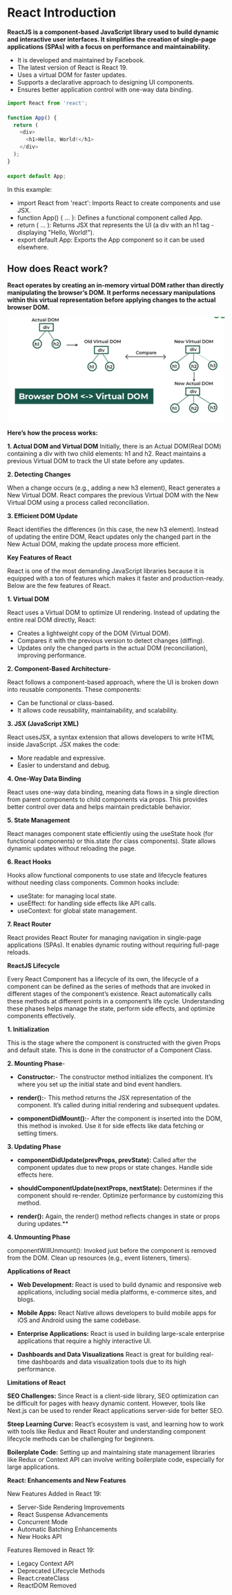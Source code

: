 # React Introduction

**ReactJS is a component-based JavaScript library used to build dynamic and interactive user interfaces. It simplifies the creation of single-page applications (SPAs) with a focus on performance and maintainability.**

- It is developed and maintained by Facebook.
- The latest version of React is React 19.
- Uses a virtual DOM for faster updates.
- Supports a declarative approach to designing UI components.
- Ensures better application control with one-way data binding.

```js
import React from 'react';

function App() {
  return (
    <div>
      <h1>Hello, World!</h1>
    </div>
  );
}

export default App;
```
In this example:

- import React from 'react': Imports React to create components and use JSX.
- function App() { ... }: Defines a functional component called App.
- return ( ... ): Returns JSX that represents the UI (a div with an h1 tag - displaying "Hello, World!").
- export default App: Exports the App component so it can be used elsewhere.

## How does React work?

**React operates by creating an in-memory virtual DOM rather than directly manipulating the browser’s DOM. It performs necessary manipulations within this virtual representation before applying changes to the actual browser DOM.**

![React Virtual Dom](./assets/React1.png)

**Here’s how the process works:**

**1. Actual DOM and Virtual DOM**
Initially, there is an Actual DOM(Real DOM) containing a div with two child elements: h1 and h2.
React maintains a previous Virtual DOM to track the UI state before any updates.

**2. Detecting Changes**

When a change occurs (e.g., adding a new h3 element), React generates a New Virtual DOM.
React compares the previous Virtual DOM with the New Virtual DOM using a process called reconciliation.

**3. Efficient DOM Update**

React identifies the differences (in this case, the new h3 element).
Instead of updating the entire DOM, React updates only the changed part in the New Actual DOM, making the update process more efficient.

**Key Features of React**

React is one of the most demanding JavaScript libraries because it is equipped with a ton of features which makes it faster and production-ready. Below are the few features of React.

**1. Virtual DOM**

React uses a Virtual DOM to optimize UI rendering. Instead of updating the entire real DOM directly, React:

- Creates a lightweight copy of the DOM (Virtual DOM).
- Compares it with the previous version to detect changes (diffing).
- Updates only the changed parts in the actual DOM (reconciliation), improving performance.

**2. Component-Based Architecture**- 

React follows a component-based approach, where the UI is broken down into reusable components. These components:

- Can be functional or class-based.
- It allows code reusability, maintainability, and scalability.

**3. JSX (JavaScript XML)**
 
React usesJSX, a syntax extension that allows developers to write HTML inside JavaScript. JSX makes the code:

- More readable and expressive.
- Easier to understand and debug.

**4. One-Way Data Binding**

React uses one-way data binding, meaning data flows in a single direction from parent components to child components via props. This provides better control over data and helps maintain predictable behavior.

**5. State Management**

React manages component state efficiently using the useState hook (for functional components) or this.state (for class components). State allows dynamic updates without reloading the page.

**6. React Hooks**

Hooks allow functional components to use state and lifecycle features without needing class components. Common hooks include:

- useState: for managing local state.
- useEffect: for handling side effects like API calls.
- useContext: for global state management.

**7. React Router**

React provides React Router for managing navigation in single-page applications (SPAs). It enables dynamic routing without requiring full-page reloads.

**ReactJS Lifecycle**

Every React Component has a lifecycle of its own, the lifecycle of a component can be defined as the series of methods that are invoked in different stages of the component’s existence. React automatically calls these methods at different points in a component’s life cycle. Understanding these phases helps manage the state, perform side effects, and optimize components effectively.

**1. Initialization**

This is the stage where the component is constructed with the given Props and default state. This is done in the constructor of a Component Class.

**2. Mounting Phase**- 

- **Constructor:**-  The constructor method initializes the component. It’s where you set up the initial state and bind event handlers.

- **render():**-  This method returns the JSX representation of the component. It’s called during initial rendering and subsequent updates.

- **componentDidMount():**-  After the component is inserted into the DOM, this method is invoked. Use it for side effects like data fetching or setting timers.

**3. Updating Phase**

- **componentDidUpdate(prevProps, prevState):** Called after the component updates due to new props or state changes. Handle side effects here.

- **shouldComponentUpdate(nextProps, nextState):** Determines if the component should re-render. Optimize performance by customizing this method.

- **render():** Again, the render() method reflects changes in state or props during updates.**

**4. Unmounting Phase**

componentWillUnmount(): Invoked just before the component is removed from the DOM. Clean up resources (e.g., event listeners, timers).

**Applications of React**

- **Web Development:** React is used to build dynamic and responsive web applications, including social media platforms, e-commerce sites, and blogs.

- **Mobile Apps:** React Native allows developers to build mobile apps for iOS and Android using the same codebase.

- **Enterprise Applications:** React is used in building large-scale enterprise applications that require a highly interactive UI.

- **Dashboards and Data Visualizations** React is great for building real-time dashboards and data visualization tools due to its high performance.

**Limitations of React**

**SEO Challenges:** Since React is a client-side library, SEO optimization can be difficult for pages with heavy dynamic content. However, tools like Next.js can be used to render React applications server-side for better SEO.

**Steep Learning Curve:** React’s ecosystem is vast, and learning how to work with tools like Redux and React Router and understanding component lifecycle methods can be challenging for beginners.

**Boilerplate Code:** Setting up and maintaining state management libraries like Redux or Context API can involve writing boilerplate code, especially for large applications.

**React: Enhancements and New Features**

New Features Added in React 19:

- Server-Side Rendering Improvements
- React Suspense Advancements
- Concurrent Mode
- Automatic Batching Enhancements
- New Hooks API

Features Removed in React 19:

- Legacy Context API 
- Deprecated Lifecycle Methods
- React.createClass
- ReactDOM Removed 
